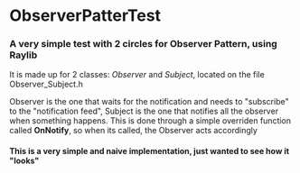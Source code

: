 # ObserverPatterTest
### A very simple test with 2 circles for Observer Pattern, using Raylib

It is made up for 2 classes: *Observer* and *Subject*, located on the file Observer_Subject.h

Observer is the one that waits for the notification and needs to "subscribe" to the "notification feed", Subject is the one that notifies all the observer when something happens. 
This is done through a simple overriden function called **OnNotify**, so when its called, the Observer acts accordingly

#### This is a very simple and naive implementation, just wanted to see how it "looks"
